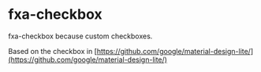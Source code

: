 # fxa-checkbox
fxa-checkbox because custom checkboxes.

Based on the checkbox in [https://github.com/google/material-design-lite/](https://github.com/google/material-design-lite/)
